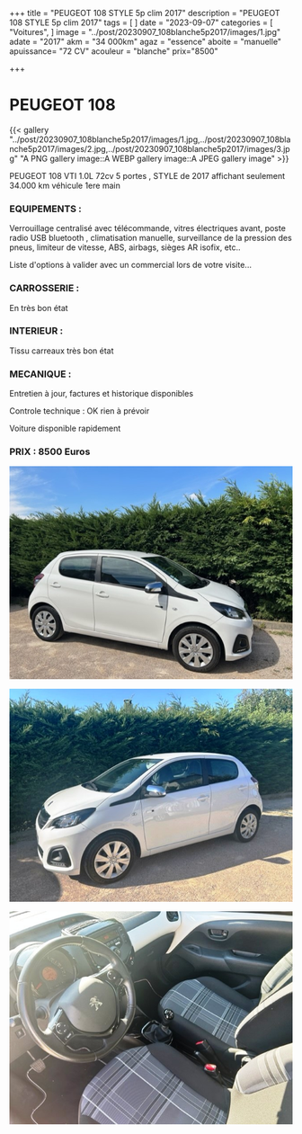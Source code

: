 +++
title = "PEUGEOT 108 STYLE 5p clim 2017"
description = "PEUGEOT 108 STYLE 5p clim 2017"
tags = [
]
date = "2023-09-07"
categories = [
    "Voitures",
]
image = "../post/20230907_108blanche5p2017/images/1.jpg"
adate = "2017"
akm = "34 000km"
agaz = "essence"
aboite = "manuelle"
apuissance= "72 CV"
acouleur = "blanche"
prix="8500"

+++

# PEUGEOT 108

{{< gallery "../post/20230907_108blanche5p2017/images/1.jpg,../post/20230907_108blanche5p2017/images/2.jpg,../post/20230907_108blanche5p2017/images/3.jpg" "A PNG gallery image::A WEBP gallery image::A JPEG gallery image" >}}


PEUGEOT 108 VTI 1.0L 72cv 5 portes , STYLE de 2017 affichant seulement 34.000 km
véhicule 1ere main

### EQUIPEMENTS :
Verrouillage centralisé avec télécommande, vitres électriques avant, poste radio USB bluetooth , climatisation manuelle, surveillance de la pression des pneus, limiteur de vitesse, ABS, airbags, sièges AR isofix, etc..


Liste d'options à valider avec un commercial lors de votre visite...


### CARROSSERIE :
En très bon état 

### INTERIEUR :
Tissu carreaux très bon état

### MECANIQUE :
Entretien à jour, factures et historique disponibles



Controle technique : OK
rien à prévoir


Voiture disponible rapidement


### PRIX : 8500 Euros


<!-- more -->


![](images/1.jpg)

![](images/2.jpg)

![](images/3.jpg)

